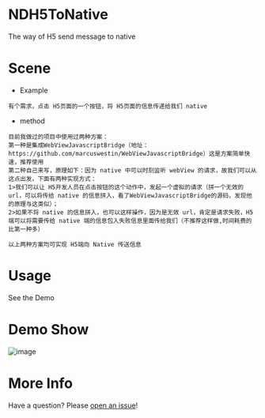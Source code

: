 # NDH5ToNative
The way of H5 send message to native

# Scene
* Example

```objc
有个需求，点击 H5页面的一个按钮，将 H5页面的信息传递给我们 native
```
* method

```objc
目前我做过的项目中使用过两种方案：
第一种是集成WebViewJavascriptBridge（地址：https://github.com/marcuswestin/WebViewJavascriptBridge）这是方案简单快速，推荐使用
第二种自己来写，原理如下：因为 native 中可以时刻监听 webView 的请求，故我们可以从这点出发，下面有两种实现方式：
1>我们可以让 H5开发人员在点击按钮的这个动作中，发起一个虚拟的请求（拼一个无效的 url，可以将传给 native 的信息拼入，看了WebViewJavascriptBridge的源码，发现他的原理与这类似）；
2>如果不将 native 的信息拼入，也可以这样操作，因为是无效 url，肯定是请求失败，H5端可以将需要传给 native 端的信息包入失败信息里面传给我们（不推荐这样做,时间耗费的比第一种多）

以上两种方案均可实现 H5端向 Native 传送信息
```

# Usage
See the Demo

# Demo Show

![image](https://github.com/indexjincieryi/NDH5ToNative/blob/master/NDH5ToNative/NDH5ToNative.gif)

# More Info

Have a question? Please [open an issue](https://github.com/indexjincieryi/NDH5ToNative/issues)!